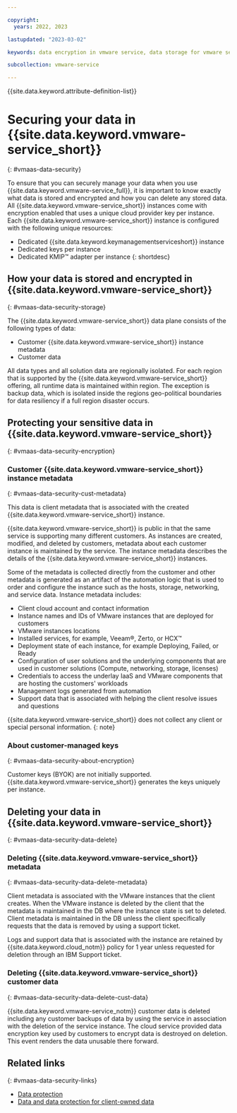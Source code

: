 ```yaml
---

copyright:
  years: 2022, 2023

lastupdated: "2023-03-02"

keywords: data encryption in vmware service, data storage for vmware service, bring your own keys for vmware service, BYOK for vmware service, key management for vmware service, key encryption for vmware service, personal data in vmware service, data deletion for vmware service, data in vmware service, data security in vmware service, KYOK for vmware service

subcollection: vmware-service

---
```


{{site.data.keyword.attribute-definition-list}}

# Securing your data in {{site.data.keyword.vmware-service_short}}
{: #vmaas-data-security}

To ensure that you can securely manage your data when you use {{site.data.keyword.vmware-service_full}}, it is important to know exactly what data is stored and encrypted and how you can delete any stored data. All {{site.data.keyword.vmware-service_short}} instances come with encryption enabled that uses a unique cloud provider key per instance. Each {{site.data.keyword.vmware-service_short}} instance is configured with the following unique resources:

* Dedicated {{site.data.keyword.keymanagementserviceshort}} instance
* Dedicated keys per instance
* Dedicated KMIP™ adapter per instance
{: shortdesc}

## How your data is stored and encrypted in {{site.data.keyword.vmware-service_short}}
{: #vmaas-data-security-storage}

The {{site.data.keyword.vmware-service_short}} data plane consists of the following types of data:
* Customer {{site.data.keyword.vmware-service_short}} instance metadata
* Customer data

All data types and all solution data are regionally isolated. For each region that is supported by the {{site.data.keyword.vmware-service_short}} offering, all runtime data is maintained within region. The exception is backup data, which is isolated inside the regions geo-political boundaries for data resiliency if a full region disaster occurs.

## Protecting your sensitive data in {{site.data.keyword.vmware-service_short}}
{: #vmaas-data-security-encryption}

### Customer {{site.data.keyword.vmware-service_short}} instance metadata
{: #vmaas-data-security-cust-metadata}

This data is client metadata that is associated with the created {{site.data.keyword.vmware-service_short}} instance.

{{site.data.keyword.vmware-service_short}} is public in that the same service is supporting many different customers. As instances are created, modified, and deleted by customers, metadata about each customer instance is maintained by the service. The instance metadata describes the details of the {{site.data.keyword.vmware-service_short}} instances.

Some of the metadata is collected directly from the customer and other metadata is generated as an artifact of the automation logic that is used to order and configure the instance such as the hosts, storage, networking, and service data. Instance metadata includes:

* Client cloud account and contact information
* Instance names and IDs of VMware instances that are deployed for customers
* VMware instances locations
* Installed services, for example, Veeam®, Zerto, or HCX™
* Deployment state of each instance, for example Deploying, Failed, or Ready
* Configuration of user solutions and the underlying components that are used in customer solutions (Compute, networking, storage, licenses)
* Credentials to access the underlay IaaS and VMware components that are hosting the customers' workloads
* Management logs generated from automation
* Support data that is associated with helping the client resolve issues and questions

{{site.data.keyword.vmware-service_short}} does not collect any client or special personal information.
{: note}

### About customer-managed keys
{: #vmaas-data-security-about-encryption}

Customer keys (BYOK) are not initially supported. {{site.data.keyword.vmware-service_short}} generates the keys uniquely per instance.

## Deleting your data in {{site.data.keyword.vmware-service_short}}
{: #vmaas-data-security-data-delete}

### Deleting {{site.data.keyword.vmware-service_short}} metadata
{: #vmaas-data-security-data-delete-metadata}

Client metadata is associated with the VMware instances that the client creates. When the VMware instance is deleted by the client that the metadata is maintained in the DB where the instance state is set to deleted. Client metadata is maintained in the DB unless the client specifically requests that the data is removed by using a support ticket.

Logs and support data that is associated with the instance are retained by {{site.data.keyword.cloud_notm}} policy for 1 year unless requested for deletion through an IBM Support ticket.

### Deleting {{site.data.keyword.vmware-service_short}} customer data
{: #vmaas-data-security-data-delete-cust-data}

{{site.data.keyword.vmware-service_notm}} customer data is deleted including any customer backups of data by using the service in association with the deletion of the service instance. The cloud service provided data encryption key used by customers to encrypt data is destroyed on deletion. This event renders the data unusable there forward.

## Related links
{: #vmaas-data-security-links}

* [Data protection](/docs/vmware-service?topic=vmware-service-architecture-workload-isolation-learning#architecture-workload-isolation-data-protection)
* [Data and data protection for client-owned data](/docs/vmware-service?topic=vmware-service-architecture-workload-isolation-learning#architecture-workload-isolation-data-client)
